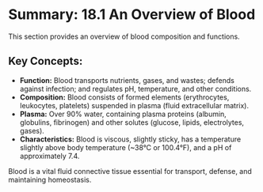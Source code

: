# Summary: 18.1 An Overview of Blood

This section provides an overview of blood composition and functions.

## Key Concepts:

*   **Function:** Blood transports nutrients, gases, and wastes; defends against infection; and regulates pH, temperature, and other conditions.
*   **Composition:** Blood consists of formed elements (erythrocytes, leukocytes, platelets) suspended in plasma (fluid extracellular matrix).
*   **Plasma:** Over 90% water, containing plasma proteins (albumin, globulins, fibrinogen) and other solutes (glucose, lipids, electrolytes, gases).
*   **Characteristics:** Blood is viscous, slightly sticky, has a temperature slightly above body temperature (~38°C or 100.4°F), and a pH of approximately 7.4.

Blood is a vital fluid connective tissue essential for transport, defense, and maintaining homeostasis.
